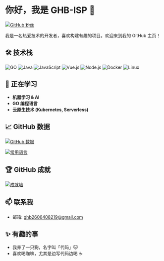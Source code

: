# 你好，我是 GHB-ISP 👋 

[![GitHub 粉丝](https://img.shields.io/github/followers/GHB-ISP?label=关注&style=social)](https://github.com/GHB-ISP)  

我是一名热爱技术的开发者，喜欢构建有趣的项目。欢迎来到我的 GitHub 主页！

## 🛠️ 技术栈

![GO](https://img.shields.io/badge/-GO-00ADD8?style=flat-square&logo=go&logoColor=white)
![Java](https://img.shields.io/badge/-Java-007396?style=flat-square&logo=java&logoColor=white)
![JavaScript](https://img.shields.io/badge/-JavaScript-F7DF1E?style=flat-square&logo=javascript&logoColor=black)
![Vue.js](https://img.shields.io/badge/-Vue.js-4FC08D?style=flat-square&logo=vue.js&logoColor=white)
![Node.js](https://img.shields.io/badge/-Node.js-339933?style=flat-square&logo=node.js&logoColor=white)
![Docker](https://img.shields.io/badge/-Docker-2496ED?style=flat-square&logo=docker&logoColor=white)
![Linux](https://img.shields.io/badge/-Linux-FCC624?style=flat-square&logo=linux&logoColor=black)

## 🌱 正在学习

- **机器学习 & AI**
- **GO 编程语言**
- **云原生技术 (Kubernetes, Serverless)**

## 📈 GitHub 数据

[![GitHub 数据](https://github-readme-stats.vercel.app/api?username=GHB-ISP&show_icons=true&theme=radical&locale=cn)](https://github.com/GHB-ISP)

[![常用语言](https://github-readme-stats.vercel.app/api/top-langs/?username=GHB-ISP&layout=compact&theme=radical&locale=cn)](https://github.com/GHB-ISP)

## 🏆 GitHub 成就

[![成就墙](https://github-profile-trophy.vercel.app/?username=GHB-ISP&theme=onedark&row=2&column=3)](https://github.com/GHB-ISP)

## 📫 联系我

- 邮箱: [ghb2606408219@gmail.com](mailto:ghb2606408219@gmail.com)

## ✨ 有趣的事

- 我养了一只狗，名字叫「代码」🐱
- 喜欢喝咖啡，尤其是边写代码边喝 ☕
